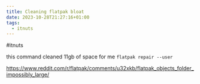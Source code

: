 ```yaml
---
title: Cleaning flatpak bloat
date: 2023-10-28T21:27:16+01:00
tags:
  - itnuts
---
```

\#itnuts

this command cleaned 11gb of space for me
`flatpak repair --user`

https://www.reddit.com/r/flatpak/comments/u32xkb/flatpak_objects_folder_impossibly_large/
